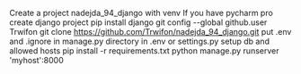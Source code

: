 Create a project nadejda_94_django with venv
If you have pycharm pro create django project
pip install django
git config --global github.user Trwifon
git clone https://github.com/Trwifon/nadejda_94_django.git
put .env and .ignore in manage.py directory
in .env or settings.py setup db and allowed hosts
pip install -r requirements.txt
python manage.py runserver 'myhost':8000
